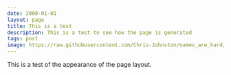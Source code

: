```yaml
---
date: 2000-01-01
layout: page
title: This is a test
description: This is a test to see how the page is generated
tags: post
image: https://raw.githubusercontent.com/Chris-Johnston/names_are_hard/master/screenshot.png
---
```


This is a test of the appearance of the page layout.